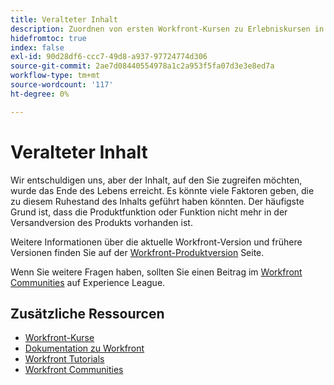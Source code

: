 ```yaml
---
title: Veralteter Inhalt
description: Zuordnen von ersten Workfront-Kursen zu Erlebniskursen in Liga-Kursen
hidefromtoc: true
index: false
exl-id: 90d28df6-ccc7-49d8-a937-97724774d306
source-git-commit: 2ae7d08440554978a1c2a953f5fa07d3e3e8ed7a
workflow-type: tm+mt
source-wordcount: '117'
ht-degree: 0%

---
```


# Veralteter Inhalt

Wir entschuldigen uns, aber der Inhalt, auf den Sie zugreifen möchten, wurde das Ende des Lebens erreicht.  Es könnte viele Faktoren geben, die zu diesem Ruhestand des Inhalts geführt haben könnten. Der häufigste Grund ist, dass die Produktfunktion oder Funktion nicht mehr in der Versandversion des Produkts vorhanden ist.

Weitere Informationen über die aktuelle Workfront-Version und frühere Versionen finden Sie auf der [Workfront-Produktversion](https://experienceleague.adobe.com/docs/workfront/using/product-announcements/product-releases/product-releases.html) Seite.

Wenn Sie weitere Fragen haben, sollten Sie einen Beitrag im [Workfront Communities](https://experienceleaguecommunities.adobe.com/t5/workfront/ct-p/workfront) auf Experience League.

## Zusätzliche Ressourcen

* [Workfront-Kurse](https://experienceleague.adobe.com/?lang=en&amp;Solution=Workfront#courses)
* [Dokumentation zu Workfront](https://experienceleague.adobe.com/docs/workfront.html)
* [Workfront Tutorials](https://experienceleague.adobe.com/docs/workfront-learn/tutorials-workfront/home.html)
* [Workfront Communities](https://experienceleaguecommunities.adobe.com/t5/workfront/ct-p/workfront)

